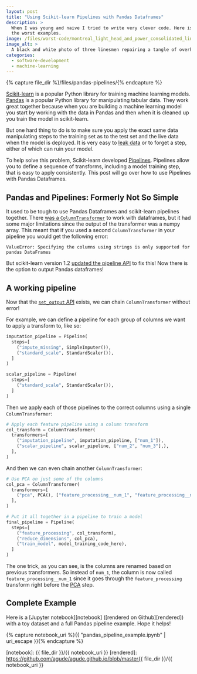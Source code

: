 ```yaml
---
layout: post
title: "Using Scikit-learn Pipelines with Pandas Dataframes"
description: >
  When I was young and naive I tried to write very clever code. Here is one of
  the worst examples.
image: /files/worst-code/montreal_light_head_and_power_consolidated_linesmen_1928.jpg
image_alt: >
  A black and white photo of three linesmen repairing a tangle of overhead wires.
categories:
  - software-development
  - machine-learning
---
```


{% capture file_dir %}/files/pandas-pipelines/{% endcapture %}

[Scikit-learn][sklearn] is a popular Python library for training machine
learning models. [Pandas][pandas] is a popular Python library for manipulating
tabular data. They work great together because when you are building a machine
learning model you start by working with the data in Pandas and then when it
is cleaned up you train the model in scikit-learn.

[sklearn]: https://scikit-learn.org
[pandas]: https://pandas.pydata.org/

But one hard thing to do is to make sure you apply the exact same data
manipulating steps to the training set as to the test set and the live data
when the model is deployed. It is very easy to [leak data][leak] or to forget
a step, either of which can ruin your model.

[leak]: https://en.wikipedia.org/wiki/Leakage_(machine_learning)

To help solve this problem, Scikit-learn developed [Pipelines][pipelines].
Pipelines allow you to define a sequence of transforms, including a model
training step, that is easy to apply consistently. This post will go over how
to use Pipelines with Pandas Dataframes.

[pipelines]: https://scikit-learn.org/stable/modules/generated/sklearn.pipeline.Pipeline.html

## Pandas and Pipelines: Formerly Not So Simple

It used to be tough to use Pandas Dataframes and scikit-learn pipelines
together. There [was a `ColumnTransformer`][col_trans] to work with
dataframes, but it had some major limitations since the output of the
transformer was a numpy array. This meant that if you used a second
`ColumnTransformer` in your pipeline you would get the following error:

[col_trans]: https://scikit-learn.org/stable/modules/generated/sklearn.compose.ColumnTransformer.html#sklearn.compose.ColumnTransformer

```
ValueError: Specifying the columns using strings is only supported for pandas DataFrames
```

But scikit-learn version 1.2 [updated the pipeline API][pr] to fix this! Now
there is the option to output Pandas dataframes!

[pr]: https://github.com/scikit-learn/scikit-learn/pull/23734

## A working pipeline

Now that the [`set_output` API][setoutput] exists, we can chain
`ColumnTransformer` without error!

[setoutput]: https://scikit-learn.org/dev/auto_examples/miscellaneous/plot_set_output.html

For example, we can define a pipeline for each group of columns we want to
apply a transform to, like so:

```python
imputation_pipeline = Pipeline(
  steps=[
    ("impute_missing", SimpleImputer()),
    ("standard_scale", StandardScaler()),
  ]
)

scalar_pipeline = Pipeline(
  steps=[
    ("standard_scale", StandardScaler()),
  ]
)
```

Then we apply each of those pipelines to the correct columns using a single
`ColumnTransformer`:

```python
# Apply each feature pipeline using a column transform
col_transform = ColumnTransformer(
  transformers=[
    ("imputation_pipeline", imputation_pipeline, ["num_1"]),
    ("scalar_pipeline", scalar_pipeline, ["num_2", "num_3"],),
  ],
)
```

And then we can even chain another `ColumnTransformer`:

```python
# Use PCA on just some of the columns
col_pca = ColumnTransformer(
  transformers=[
    ("pca", PCA(), ["feature_processing__num_1", "feature_processing__num_2"]),
  ],
)

# Put it all together in a pipeline to train a model
final_pipeline = Pipeline(
  steps=[
    ("feature_processing", col_transform),
    ("reduce_dimensions", col_pca),
    ("train_model", model_training_code_here),
  ]
)

```

The one trick, as you can see, is the columns are renamed based on previous
transformers. So instead of `num_1`, the column is now called
`feature_processing__num_1` since it goes through the `feature_processing`
transform right before the [PCA][pca] step.

[pca]: https://en.wikipedia.org/wiki/Principal_component_analysis

## Complete Example

Here is a [Jupyter notebook][notebook] ([rendered on Github][rendered])
with a toy dataset and a full Pandas pipeline example. Hope it helps!

{% capture notebook_uri %}{{ "pandas_pipeline_example.ipynb" | uri_escape }}{% endcapture %}

[notebook]: {{ file_dir }}/{{ notebook_uri }}
[rendered]: https://github.com/agude/agude.github.io/blob/master{{ file_dir }}/{{ notebook_uri }}
